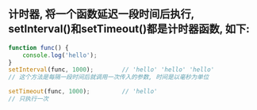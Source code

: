 ## 计时器, 将一个函数延迟一段时间后执行, setInterval()和setTimeout()都是计时器函数, 如下:
```javascript
function func() {
	console.log('hello');
}
setInterval(func, 1000);		// 'hello' 'hello' 'hello'
// 这个方法是每隔一段时间后就调用一次传入的参数, 时间是以毫秒为单位

setTimeout(func, 1000);			// 'hello'
// 只执行一次
```
